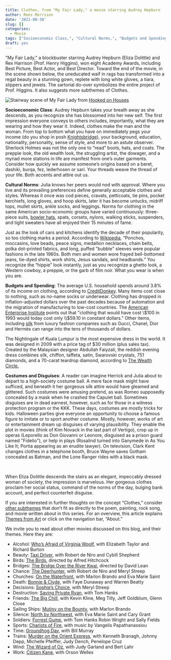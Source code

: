 ```yaml
---
title: Clothes, from "My Fair Lady," a movie starring Audrey Hepburn
author: Rees Morrison
date: '2021-08-30'
slug: []
categories:
  - Movie
tags: ["Socioeconomic Class,", "Cultural Norms,", "Budgets and Spending,", "Costumes and Disguises", ]
draft: yes
---
```


"My Fair Lady," a blockbuster starring Audrey Hepburn (Eliza Dolittle) and Rex Harrison (Prof. Henry Higgins), won eight Academy Awards, including Best Picture, Best Actor, and Best Director.  Toward the end of the movie, in the scene shown below, the uneducated waif in rags has transformed into a regal beauty in a stunning gown, replete with long white gloves, a tiara, slippers and jewels.  The sartorial do-over symbolizes the entire project of Prof. Higgins.  It also suggests more subthemes of Clothes.

<!--more-->

![Stairway scene of My Fair Lady](/media/ClothesFairLady.jpg)  from [Hooked on Houses](https://hookedonhouses.net/wp-content/uploads/2019/03/My-Fair-Lady-Sets-Henry-Higgins-House-Staircase.jpg)  

**Socioeconomic Class**:  Audrey Hepburn takes your breath away as she descends, as you recognize she has blossomed into her new self.  The first impression everyone conveys to others includes, importantly, what they are wearing and how they wear it.   Indeed, clothes make the man and the woman.  From top to bottom what you have on immediately pegs your income (do you shop in posh [Knightsbridge](Fire)), your background, education, nationality, personality, sense of style, and more to an astute observer.  Sherlock Holmes was not the only one to “read” boots, hats, and coats.  The preppie look, the old wealth look, the struggling artist, the dowager, and a myriad more stations in life are manifest from one’s outer garments.  Consider how quickly we assume someone’s origins based on a beret, dashiki, burqa, fez, lederhosen or sari.  Your threads weave the thread of your life.  Both accents and attire out us.

**Cultural Norms**:   Julia knows her peers would nod with approval.  Where you live and its prevailing preferences define generally acceptable clothes and styles.  Whereas it once was cod pieces, cravats, petticoats, tie pins, pocket kerchiefs, long gloves, and hoop skirts, later it has become untucks, midriff tops, mullet skirts, ankle socks, and leggings.  Norms for clothing in the same American socio-economic groups have varied continuously: three-piece suits, [bowler hats](Bathers), spats, corsets, nylons, walking sticks, suspenders, and tight sweaters have all enjoyed their 15 minutes of fame. 

Just as the look of cars and kitchens identify the decade of their popularity, so too clothing marks a period.  According to [Wikipedia](https://en.wikipedia.org/wiki/1960s_in_fashion), “Ponchos, moccasins, love beads, peace signs, medallion necklaces, chain belts, polka dot-printed fabrics, and long, puffed "bubble" sleeves were popular fashions in the late 1960s.  Both men and women wore frayed bell-bottomed jeans, tie-dyed shirts, work shirts, Jesus sandals, and headbands.”  You recognize the “hippie” look instantly, just as you recognize a ghetto look, a Western cowboy, a preppie, or the garb of film noir.  What you wear is when you are. 

**Budgets and Spending**: The average U.S. household spends around 3.8% of its income on clothing, according to [CreditDonkey](https://www.creditdonkey.com/average-cost-clothing-per-month.html).  Many items cost close to nothing, such as no-name socks or underwear.  Clothing has dropped in inflation-adjusted dollars over the past decades because of automation and the migration of manufacturing to low-cost countries.  The [American Enterprise Institute](https://www.aei.org/carpe-diem/chart-of-the-day-the-cpi-for-clothing-has-fallen-by-3-3-over-the-last-20-years-while-overall-prices-increased-by-63-5/) points out that "clothing that would have cost \\$100 in 1993 would today cost only \\$59.10 in constant dollars.”  Other items, including [silk](Julia) from luxury fashion companies such as Gucci, Chanel, Dior and Hermès can range into the tens of thousands of dollars.  

The Nightingale of Kuala Lumpur is the most expensive dress in the world. It was designed in 2009 with a price tag of $30 million (plus sales tax).  Created by the Malaysian designer Abdullah Faiyzali, the reddish evening dress combines silk, chiffon, taffeta, satin, Swarovski crystals, 751 diamonds, and a 70-carat teardrop diamond, according to [The Wealth Circle.](https://worldscholarshipforum.com/wealth/most-expensive-dresses/)

**Costumes and Disguises**:  A reader can imagine Herrick and Julia about to depart to a high-society costume ball.  A mere face mask might have sufficed, and beneath it her gorgeous silk attire would have gleamed and glittered.  Such costumes were amusing pretend, as was Romeo supposedly concealed by a mask when he crashed the Capulet ball.   Sometimes disguises are in dead earnest, however, such as for those in a witness protection program or the KKK.  These days, costumes are mostly tricks for kids.  Halloween parties give everyone an opportunity to choose a famous figure to imitate or to sport another costume.  Mostly, however, works of art or entertainment dream up disguises of varying plausibility.  They enable the plot in movies (think of Kim Novack in the last part of Vertigo), crop up in operas (Leporello as Don Giovanni or Leonore, disguised as a prison guard named "Fidelio"), or help in plays (Rosalind turned into Ganymede in As You Like It; Portia appearing as an erudite lawyer).  On television, Clark Kent changes clothes in a telephone booth, Bruce Wayne saves Gotham concealed as Batman, and the Lone Ranger rides with a black mask.

&nbsp;

When Eliza Dolittle descends the stairs as an elegant, impeccably dressed woman of society, the impression is marvelous.  Her gorgeous clothes proclaim her social status, command of the norms of the day, bulging bank account, and perfect counterfeit disguise.

If you are interested in further thoughts on the concept “Clothes,” consider [other subthemes]() that don’t fit as directly to the poem, painting, rock song, and movie written about in this series.  For an overview, this article explains [Themes from Art](http://bit.ly/3sRXopI) or click on the navigation bar, “About.”

We invite you to read about other movies discussed on this blog, and their themes.  Here they are: 

* Alcohol: [Who’s Afraid of Virginia Woolf](https://themesfromart.com/post/2021-02-03-alcohol-woolf-nichols/alcoholwoolfnichols/), with Elizabeth Taylor and Richard Burton
* Beauty: [Taxi Driver](https://themesfromart.com/post/2021-04-21-beauty-taxi-driver-a-movie-with-robert-de-niro-and-cybill-shepherd/beautytaxi/), with Robert de Niro and Cybill Shepherd
* Birds: [The Birds](https://themesfromart.com/post/2021-06-07-birds-the-birds-a-movie-directed-by-alfred-hitchcock/birdsthebirds/), directed by Alfred Hitchcock
* Bridges: [The Bridge Over the River Kwai](https://themesfromart.com/post/2021-07-26-bridges-from-bridge-over-troubled-waters-a-song-by-simon-garfunkel/bridgestroubled/), directed by David Lean
* Chance: [The Deerhunter](https://themesfromart.com/post/2021-03-14-chancewinner/chancewinner/), with Robert de Niro and Meryl Streep
* Churches: [On the Waterfront](https://themesfromart.com/post/2021-05-21-churches-from-on-the-waterfront-a-movie-with-marlon-brando/churcheswaterfront/), with Marlon Brando and Eva Marie Saint
* Death: [Bonnie & Clyde](https://themesfromart.com/post/2021-05-03-death-from-bonnie-clyde-a-movie-starring-warren-beatty-and-faye-dunaway/deathbonnie/), with Faye Dunaway and Warren Beatty
* Decisions: [Sophie’s Choice](https://themesfromart.com/post/2021-02-08-decisions-sophie-s-choice-with-meryl-streep/decisionssophies/), with Meryl Streep
* Destruction: [Saving Private Ryan](https://themesfromart.com/post/2021-02-18-destruction-saving-private-ryan-a-movie-by-steven-spielberg/destructionsaving/), with Tom Hanks
* Friends: [The Big Chill](https://themesfromart.com/post/2021-06-20-friends-the-big-chill-a-movied-directed-by-lawrence-kasdan/friendschill/), with Kevin Kline, Meg Tilly, Jeff Goldblum, Glenn Close
* Sailing Ships: [Mutiny on the Bounty](https://themesfromart.com/post/2021-06-26-sailing-ships-mutiny-on-the-bounty-a-movie-with/sailingshipsmutiny/), with Marlon Brando
* Silence: [North by Northwest](https://themesfromart.com/post/silencenorthwest/), with Eva Marie Saint and Cary Grant
* Soldiers: [Forrest Gump](https://themesfromart.com/post/2021-08-02-soldiers-from-forrest-gump-a-movie-starring-tom-hanks/soldiersgump/), with Tom Hanks Robin Wright and Sally Fields
* Sports: [Chariots of Fire](https://themesfromart.com/post/2021-07-12-sports-from-chariots-of-fire-a-movie-about-the-1924-olypics/sportschariots/), with music by Vangelis Papathanassiou
* Time: [Groundhog Day](https://themesfromart.com/post/2021-03-08-time-from-groundhog-day-starring-bill-murray/timegroundhog/), with Bill Murray
* Trains: [Murder on the Orient Express](https://themesfromart.com/post/2021-05-10-trains-from-murder-on-the-orient-express-a-movie-directed-by-sidney-lumet/trainsorient/), with Kenneth Branagh, Johnny Depp, Michelle Pfeiffer, Judy Dench, Penelope Cruz
* Wind: [The Wizard of Oz](https://themesfromart.com/post/2021-08-12-wind-from-the-wizard-of-oz-a-movie-with-judy-garland/windoz/), with Judy Garland and Bert Lahr 
* Work: [Citizen Kane](https://themesfromart.com/post/2021-02-26-workkane/workkane/), with Orson Welles